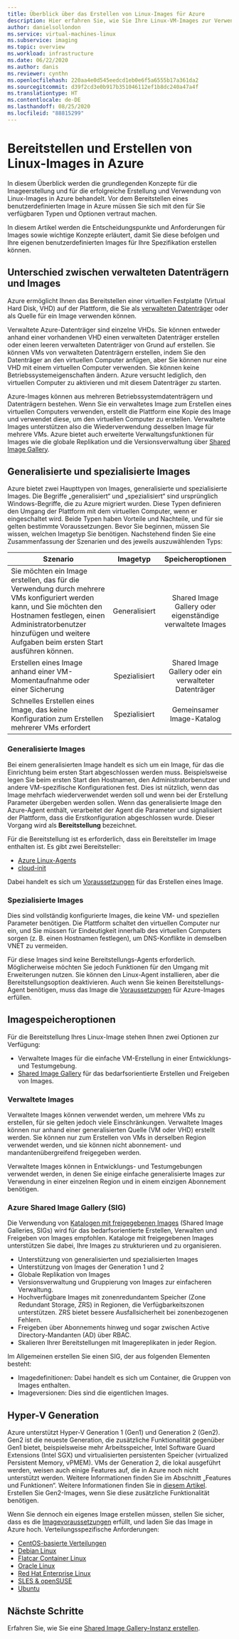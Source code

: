 ```yaml
---
title: Überblick über das Erstellen von Linux-Images für Azure
description: Hier erfahren Sie, wie Sie Ihre Linux-VM-Images zur Verwendung in Azure bereitstellen oder neue Images erstellen.
author: danielsollondon
ms.service: virtual-machines-linux
ms.subservice: imaging
ms.topic: overview
ms.workload: infrastructure
ms.date: 06/22/2020
ms.author: danis
ms.reviewer: cynthn
ms.openlocfilehash: 220aa4e0d545eedcd1eb0e6f5a6555b17a361da2
ms.sourcegitcommit: d39f2cd3e0b917b351046112ef1b8dc240a47a4f
ms.translationtype: HT
ms.contentlocale: de-DE
ms.lasthandoff: 08/25/2020
ms.locfileid: "88815299"
---
```

# <a name="bringing-and-creating-linux-images-in-azure"></a>Bereitstellen und Erstellen von Linux-Images in Azure

In diesem Überblick werden die grundlegenden Konzepte für die Imageerstellung und für die erfolgreiche Erstellung und Verwendung von Linux-Images in Azure behandelt. Vor dem Bereitstellen eines benutzerdefinierten Image in Azure müssen Sie sich mit den für Sie verfügbaren Typen und Optionen vertraut machen.

In diesem Artikel werden die Entscheidungspunkte und Anforderungen für Images sowie wichtige Konzepte erläutert, damit Sie diese befolgen und Ihre eigenen benutzerdefinierten Images für Ihre Spezifikation erstellen können.

## <a name="difference-between-managed-disks-and-images"></a>Unterschied zwischen verwalteten Datenträgern und Images


Azure ermöglicht Ihnen das Bereitstellen einer virtuellen Festplatte (Virtual Hard Disk, VHD) auf der Plattform, die Sie als [verwalteten Datenträger](../faq-for-disks.md#managed-disks) oder als Quelle für ein Image verwenden können. 

Verwaltete Azure-Datenträger sind einzelne VHDs. Sie können entweder anhand einer vorhandenen VHD einen verwalteten Datenträger erstellen oder einen leeren verwalteten Datenträger von Grund auf erstellen. Sie können VMs von verwalteten Datenträgern erstellen, indem Sie den Datenträger an den virtuellen Computer anfügen, aber Sie können nur eine VHD mit einem virtuellen Computer verwenden. Sie können keine Betriebssystemeigenschaften ändern. Azure versucht lediglich, den virtuellen Computer zu aktivieren und mit diesem Datenträger zu starten. 

Azure-Images können aus mehreren Betriebssystemdatenträgern und Datenträgern bestehen. Wenn Sie ein verwaltetes Image zum Erstellen eines virtuellen Computers verwenden, erstellt die Plattform eine Kopie des Image und verwendet diese, um den virtuellen Computer zu erstellen. Verwaltete Images unterstützen also die Wiederverwendung desselben Image für mehrere VMs. Azure bietet auch erweiterte Verwaltungsfunktionen für Images wie die globale Replikation und die Versionsverwaltung über [Shared Image Gallery](shared-image-galleries.md). 



## <a name="generalized-and-specialized"></a>Generalisierte und spezialisierte Images

Azure bietet zwei Haupttypen von Images, generalisierte und spezialisierte Images. Die Begriffe „generalisiert“ und „spezialisiert“ sind ursprünglich Windows-Begriffe, die zu Azure migriert wurden. Diese Typen definieren den Umgang der Plattform mit dem virtuellen Computer, wenn er eingeschaltet wird. Beide Typen haben Vorteile und Nachteile, und für sie gelten bestimmte Voraussetzungen. Bevor Sie beginnen, müssen Sie wissen, welchen Imagetyp Sie benötigen. Nachstehend finden Sie eine Zusammenfassung der Szenarien und des jeweils auszuwählenden Typs:

| Szenario      | Imagetyp  | Speicheroptionen |
| ------------- |:-------------:| :-------------:| 
| Sie möchten ein Image erstellen, das für die Verwendung durch mehrere VMs konfiguriert werden kann, und Sie möchten den Hostnamen festlegen, einen Administratorbenutzer hinzufügen und weitere Aufgaben beim ersten Start ausführen können. | Generalisiert | Shared Image Gallery oder eigenständige verwaltete Images |
| Erstellen eines Image anhand einer VM-Momentaufnahme oder einer Sicherung | Spezialisiert |Shared Image Gallery oder ein verwalteter Datenträger |
| Schnelles Erstellen eines Image, das keine Konfiguration zum Erstellen mehrerer VMs erfordert |Spezialisiert |Gemeinsamer Image-Katalog |


### <a name="generalized-images"></a>Generalisierte Images

Bei einem generalisierten Image handelt es sich um ein Image, für das die Einrichtung beim ersten Start abgeschlossen werden muss. Beispielsweise legen Sie beim ersten Start den Hostnamen, den Administratorbenutzer und andere VM-spezifische Konfigurationen fest. Dies ist nützlich, wenn das Image mehrfach wiederverwendet werden soll und wenn bei der Erstellung Parameter übergeben werden sollen. Wenn das generalisierte Image den Azure-Agent enthält, verarbeitet der Agent die Parameter und signalisiert der Plattform, dass die Erstkonfiguration abgeschlossen wurde. Dieser Vorgang wird als **Bereitstellung** bezeichnet. 

Für die Bereitstellung ist es erforderlich, dass ein Bereitsteller im Image enthalten ist. Es gibt zwei Bereitsteller:
- [Azure Linux-Agents](../extensions/agent-linux.md)
- [cloud-init](./using-cloud-init.md)

Dabei handelt es sich um [Voraussetzungen](./create-upload-generic.md) für das Erstellen eines Image.


### <a name="specialized-images"></a>Spezialisierte Images
Dies sind vollständig konfigurierte Images, die keine VM- und speziellen Parameter benötigen. Die Plattform schaltet den virtuellen Computer nur ein, und Sie müssen für Eindeutigkeit innerhalb des virtuellen Computers sorgen (z. B. einen Hostnamen festlegen), um DNS-Konflikte in demselben VNET zu vermeiden. 

Für diese Images sind keine Bereitstellungs-Agents erforderlich. Möglicherweise möchten Sie jedoch Funktionen für den Umgang mit Erweiterungen nutzen. Sie können den Linux-Agent installieren, aber die Bereitstellungsoption deaktivieren. Auch wenn Sie keinen Bereitstellungs-Agent benötigen, muss das Image die [Voraussetzungen](./create-upload-generic.md) für Azure-Images erfüllen.


## <a name="image-storage-options"></a>Imagespeicheroptionen
Für die Bereitstellung Ihres Linux-Image stehen Ihnen zwei Optionen zur Verfügung:

- Verwaltete Images für die einfache VM-Erstellung in einer Entwicklungs- und Testumgebung.
- [Shared Image Gallery](shared-image-galleries.md) für das bedarfsorientierte Erstellen und Freigeben von Images.


### <a name="managed-images"></a>Verwaltete Images

Verwaltete Images können verwendet werden, um mehrere VMs zu erstellen, für sie gelten jedoch viele Einschränkungen. Verwaltete Images können nur anhand einer generalisierten Quelle (VM oder VHD) erstellt werden. Sie können nur zum Erstellen von VMs in derselben Region verwendet werden, und sie können nicht abonnement- und mandantenübergreifend freigegeben werden.

Verwaltete Images können in Entwicklungs- und Testumgebungen verwendet werden, in denen Sie einige einfache generalisierte Images zur Verwendung in einer einzelnen Region und in einem einzigen Abonnement benötigen. 

### <a name="azure-shared-image-gallery-sig"></a>Azure Shared Image Gallery (SIG)

Die Verwendung von [Katalogen mit freigegebenen Images](shared-image-galleries.md) (Shared Image Galleries, SIGs) wird für das bedarfsorientierte Erstellen, Verwalten und Freigeben von Images empfohlen. Kataloge mit freigegebenen Images unterstützen Sie dabei, Ihre Images zu strukturieren und zu organisieren.  

- Unterstützung von generalisierten und spezialisierten Images
- Unterstützung von Images der Generation 1 und 2
- Globale Replikation von Images
- Versionsverwaltung und Gruppierung von Images zur einfacheren Verwaltung.
- Hochverfügbare Images mit zonenredundantem Speicher (Zone Redundant Storage, ZRS) in Regionen, die Verfügbarkeitszonen unterstützen. ZRS bietet bessere Ausfallsicherheit bei zonenbezogenen Fehlern.
- Freigeben über Abonnements hinweg und sogar zwischen Active Directory-Mandanten (AD) über RBAC.
- Skalieren Ihrer Bereitstellungen mit Imagereplikaten in jeder Region.

Im Allgemeinen erstellen Sie einen SIG, der aus folgenden Elementen besteht:
- Imagedefinitionen: Dabei handelt es sich um Container, die Gruppen von Images enthalten.
- Imageversionen: Dies sind die eigentlichen Images.



## <a name="hyper-v-generation"></a>Hyper-V Generation

Azure unterstützt Hyper-V Generation 1 (Gen1) und Generation 2 (Gen2). Gen2 ist die neueste Generation, die zusätzliche Funktionalität gegenüber Gen1 bietet, beispielsweise mehr Arbeitsspeicher, Intel Software Guard Extensions (Intel SGX) und virtualisierten persistenten Speicher (virtualized Persistent Memory, vPMEM). VMs der Generation 2, die lokal ausgeführt werden, weisen auch einige Features auf, die in Azure noch nicht unterstützt werden. Weitere Informationen finden Sie im Abschnitt „Features und Funktionen“. Weitere Informationen finden Sie in [diesem Artikel](../windows/generation-2.md). Erstellen Sie Gen2-Images, wenn Sie diese zusätzliche Funktionalität benötigen.

Wenn Sie dennoch ein eigenes Image erstellen müssen, stellen Sie sicher, dass es die [Imagevoraussetzungen](./create-upload-generic.md) erfüllt, und laden Sie das Image in Azure hoch. Verteilungsspezifische Anforderungen:


- [CentOS-basierte Verteilungen](create-upload-centos.md)
- [Debian Linux](debian-create-upload-vhd.md)
- [Flatcar Container Linux](flatcar-create-upload-vhd.md)
- [Oracle Linux](oracle-create-upload-vhd.md)
- [Red Hat Enterprise Linux](redhat-create-upload-vhd.md)
- [SLES &amp; openSUSE](suse-create-upload-vhd.md)
- [Ubuntu](create-upload-ubuntu.md)


## <a name="next-steps"></a>Nächste Schritte

Erfahren Sie, wie Sie eine [Shared Image Gallery-Instanz erstellen](tutorial-custom-images.md).
